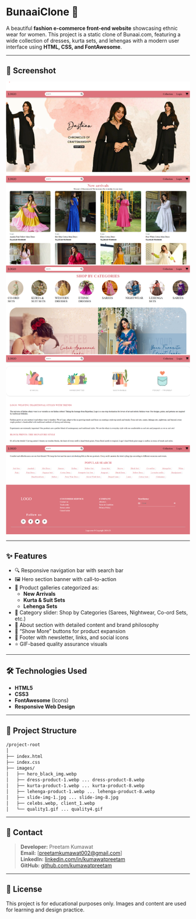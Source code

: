 # BunaaiClone 🌸

A beautiful **fashion e-commerce front-end website** showcasing ethnic wear for women. This project is a static clone of Bunaai.com, featuring a wide collection of dresses, kurta sets, and lehengas with a modern user interface using **HTML, CSS, and FontAwesome**.

---

## 📸 Screenshot

![Header ](screenshoot/home.png)
![NewArrival ](screenshoot/newarrival.png)
![Shop By Categories ](screenshoot/categories.png)
![About Product ](screenshoot/therad.png)
![Footer ](screenshoot/footer.png)

---

## ✨ Features

- 🔍 Responsive navigation bar with search bar
- 🖼️ Hero section banner with call-to-action
- 👗 Product galleries categorized as:
  - **New Arrivals**
  - **Kurta & Suit Sets**
  - **Lehenga Sets**
- 🎠 Category slider: Shop by Categories (Sarees, Nightwear, Co-ord Sets, etc.)
- 📜 About section with detailed content and brand philosophy
- 🔁 “Show More” buttons for product expansion
- 📌 Footer with newsletter, links, and social icons
- ⭐ GIF-based quality assurance visuals

---

## 🛠️ Technologies Used

- **HTML5**
- **CSS3**
- **FontAwesome** (Icons)
- **Responsive Web Design**

---

## 🧾 Project Structure

```
/project-root
│
├── index.html
├── index.css
├── images/
│   ├── hero_black_img.webp
│   ├── dress-product-1.webp ... dress-product-8.webp
│   ├── kurta-product-1.webp ... kurta-product-8.webp
│   ├── lehenga-product-1.webp ... lehenga-product-8.webp
│   ├── slide-img-1.jpg ... slide-img-8.jpg
│   ├── celebs.webp, client_1.webp
│   └── quality1.gif ... quality4.gif
```

---

## 📩 Contact

> **Developer:** Preetam Kumawat  
> **Email:** [preetamkumawat002@gmail.com]  
> **LinkedIn:** [linkedin.com/in/kumawatpreetam](#)  
> **GitHub:** [github.com/kumawatpreetam](#)

---

## 📄 License

This project is for educational purposes only. Images and content are used for learning and design practice.
